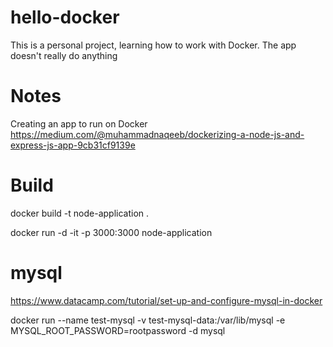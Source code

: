 # hello-docker
This is a personal project, learning how to work with Docker. The app doesn't really do anything

# Notes
Creating an app to run on Docker
https://medium.com/@muhammadnaqeeb/dockerizing-a-node-js-and-express-js-app-9cb31cf9139e

# Build
docker build -t node-application .

docker run -d -it -p 3000:3000 node-application

# mysql 
https://www.datacamp.com/tutorial/set-up-and-configure-mysql-in-docker

docker run --name test-mysql -v test-mysql-data:/var/lib/mysql -e MYSQL_ROOT_PASSWORD=rootpassword -d mysql
